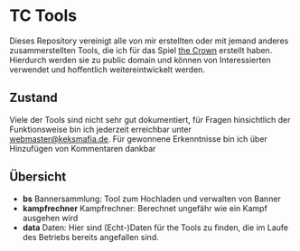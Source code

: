 # TC Tools

Dieses Repository vereinigt alle von mir erstellten oder mit jemand anderes zusammerstellten Tools, die ich für das Spiel [the Crown](http://www.schwertkriege.de) erstellt haben. Hierdurch werden sie zu public domain und können von Interessierten verwendet und hoffentlich weitereintwickelt werden.

## Zustand

Viele der Tools sind nicht sehr gut dokumentiert, für Fragen hinsichtlich der Funktionsweise bin ich jederzeit erreichbar unter webmaster@keksmafia.de. Für gewonnene Erkenntnisse bin ich über Hinzufügen von Kommentaren dankbar

## Übersicht

* **bs** Bannersammlung: Tool zum Hochladen und verwalten von Banner
* **kampfrechner** Kampfrechner: Berechnet ungefähr wie ein Kampf ausgehen wird
* **data** Daten: Hier sind (Echt-)Daten für the Tools zu finden, die im Laufe des Betriebs bereits angefallen sind.
